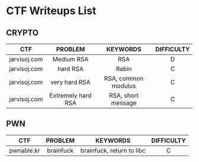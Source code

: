 # CTF Writeups List

## CRYPTO

| CTF | PROBLEM | KEYWORDS | DIFFICULTY |
| :-: | :-: | :-: | :-: |
| jarvisoj.com | Medium RSA | RSA | D |
| jarvisoj.com | hard RSA | Rabin | C |
| jarvisoj.com | very hard RSA | RSA, common modulus | C |
| jarvisoj.com | Extremely hard RSA | RSA, short message | C |

## PWN

| CTF | PROBLEM | KEYWORDS | DIFFICULTY |
| :-: | :-: | :-: | :-: |
| pwnable.kr | brainfuck | brainfuck, return to libc | C |
